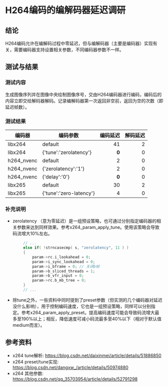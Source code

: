# H264编码的编解码器延迟调研

## 结论

H264编码允许在编解码过程中零延迟，但与编解码器（主要是编码器）实现有关，需要编码器支持设置相关参数，不同编码器参数不一样。

## 测试与结果

### 测试内容

生成图像序列并在图像中央绘制图像序号，交由H264编码器进行编码，编码后的内容立即交给解码器解码。记录编解码器第一次返回非空前，返回为空的次数（即延迟帧数）。

### 测试结果

| 编码器 | 编码参数 | 编码延迟 | 解码延迟 |
| - | - | -: | -: |
| libx264 | default | 41 | 2 |
| libx264 | {'tune':'zerolatency'} | **0** | 0 |
| h264_nvenc | default | 2 | 0 |
| h264_nvenc | {'zerolatency':'1'} | 2 | 0 |
| h264_nvenc | {'delay':'0'} | **0** | 0 |
| libx265 | default | 30 | 2 |
| libx265 | {'tune':'zero-latency'} | 4 | 0 |

### 补充说明

- zerolatency （意为零延迟）是一组预设策略，也可通过分别指定编码器的相关参数来达到同样效果。参考x264_param_apply_tune。使用该策略会导致码流增大10%左右。

```c
        // ...
        else if( !strncasecmp( s, "zerolatency", 11 ) )
        {
            param->rc.i_lookahead = 0;
            param->i_sync_lookahead = 0;
            param->i_bframe = 0; // 关闭b帧
            param->b_sliced_threads = 1;
            param->b_vfr_input = 0;
            param->rc.b_mb_tree = 0;
        }
        // ...
```

- 除tune之外，一些资料中同时提到了preset参数（但实测的几个编码器对延迟没什么影响），用于控制编码速度，它也是一组预设策略，同样可以分别指定。参考x264_param_apply_preset。提高编码速度可能会导致码流增大最多至190%以上；相反，降低速度可减小码流最多至40%以下（相对于默认值medium而言）。

## 参考资料

- x264 tune解析: https://blog.csdn.net/daixinmei/article/details/51886850
- x264 preset/tune实现: https://blog.csdn.net/dangxw_/article/details/50974880
- x264 其他参数: https://blog.csdn.net/qq_35703954/article/details/52791298
